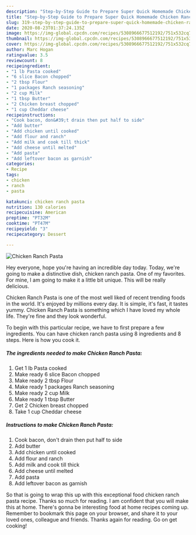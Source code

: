 ```yaml
---
description: "Step-by-Step Guide to Prepare Super Quick Homemade Chicken Ranch Pasta"
title: "Step-by-Step Guide to Prepare Super Quick Homemade Chicken Ranch Pasta"
slug: 319-step-by-step-guide-to-prepare-super-quick-homemade-chicken-ranch-pasta
date: 2020-08-23T01:37:24.135Z
image: https://img-global.cpcdn.com/recipes/5308966677512192/751x532cq70/chicken-ranch-pasta-recipe-main-photo.jpg
thumbnail: https://img-global.cpcdn.com/recipes/5308966677512192/751x532cq70/chicken-ranch-pasta-recipe-main-photo.jpg
cover: https://img-global.cpcdn.com/recipes/5308966677512192/751x532cq70/chicken-ranch-pasta-recipe-main-photo.jpg
author: Marc Hogan
ratingvalue: 3.5
reviewcount: 8
recipeingredient:
- "1 lb Pasta cooked"
- "6 slice Bacon chopped"
- "2 tbsp Flour"
- "1 packages Ranch seasoning"
- "2 cup Milk"
- "1 tbsp Butter"
- "2 Chicken breast chopped"
- "1 cup Cheddar cheese"
recipeinstructions:
- "Cook bacon, don&#39;t drain then put half to side"
- "Add butter"
- "Add chicken until cooked"
- "Add flour and ranch"
- "Add milk and cook till thick"
- "Add cheese until melted"
- "Add pasta"
- "Add leftover bacon as garnish"
categories:
- Recipe
tags:
- chicken
- ranch
- pasta

katakunci: chicken ranch pasta 
nutrition: 130 calories
recipecuisine: American
preptime: "PT32M"
cooktime: "PT47M"
recipeyield: "3"
recipecategory: Dessert

---
```



![Chicken Ranch Pasta](https://img-global.cpcdn.com/recipes/5308966677512192/751x532cq70/chicken-ranch-pasta-recipe-main-photo.jpg)

Hey everyone, hope you're having an incredible day today. Today, we're going to make a distinctive dish, chicken ranch pasta. One of my favorites. For mine, I am going to make it a little bit unique. This will be really delicious.

Chicken Ranch Pasta is one of the most well liked of recent trending foods in the world. It's enjoyed by millions every day. It is simple, it's fast, it tastes yummy. Chicken Ranch Pasta is something which I have loved my whole life. They're fine and they look wonderful.




To begin with this particular recipe, we have to first prepare a few ingredients. You can have chicken ranch pasta using 8 ingredients and 8 steps. Here is how you cook it.

<!--inarticleads1-->

##### The ingredients needed to make Chicken Ranch Pasta:

1. Get 1 lb Pasta cooked
1. Make ready 6 slice Bacon chopped
1. Make ready 2 tbsp Flour
1. Make ready 1 packages Ranch seasoning
1. Make ready 2 cup Milk
1. Make ready 1 tbsp Butter
1. Get 2 Chicken breast chopped
1. Take 1 cup Cheddar cheese




<!--inarticleads2-->

##### Instructions to make Chicken Ranch Pasta:

1. Cook bacon, don&#39;t drain then put half to side
1. Add butter
1. Add chicken until cooked
1. Add flour and ranch
1. Add milk and cook till thick
1. Add cheese until melted
1. Add pasta
1. Add leftover bacon as garnish




So that is going to wrap this up with this exceptional food chicken ranch pasta recipe. Thanks so much for reading. I am confident that you will make this at home. There's gonna be interesting food at home recipes coming up. Remember to bookmark this page on your browser, and share it to your loved ones, colleague and friends. Thanks again for reading. Go on get cooking!
